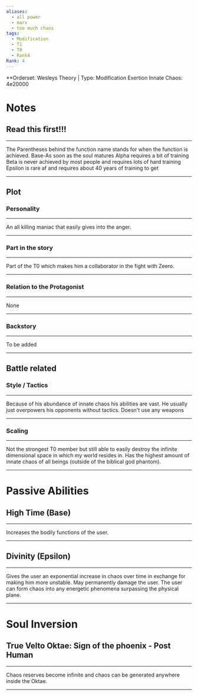 ```yaml
---
aliases:
  - all power
  - marx
  - too much chaos
tags:
  - Modification
  - T1
  - T0
  - Rank4
Rank: 4
---
```

**Orderset: Wesleys Theory  | Type: Modification Exertion
Innate Chaos:  4e20000

# Notes
## Read this first!!!
___
The Parentheses behind the function name stands for when the function is achieved.
Base-As soon as the soul matures
Alpha requires a bit of training 
Beta is never achieved by most people and requires lots of hard training
Epsilon is rare af and requires about 40 years of training to get
___
### 
## Plot
### Personality
___
An all killing maniac that easily gives into the anger.
___
### Part in the story
___
Part of the T0 which makes him a collaborator in the fight with Zeero.
___
### Relation to the Protagonist
___
None
___
### Backstory
___
To be added
___

## Battle related

### Style / Tactics
___
Because of his abundance of innate chaos his abilities are vast. He usually just overpowers his opponents without tactics. Doesn't use any weapons
___
### Scaling 
___
Not the strongest T0 member but still able to easily destroy the infinite dimensional space in which my world resides in. Has the highest amount of innate chaos of all beings (outside of the biblical god phantom).
___


# Passive Abilities

## High Time (Base)
___
Increases the bodily functions of the user.
___
## Divinity (Epsilon)
___
Gives the user an exponential increase in chaos over time in exchange for making him more unstable. May permanently damage the user. The user can form chaos into any energetic phenomena surpassing the physical plane.
___

# Soul Inversion
## True Velto Oktae: Sign of the phoenix - Post Human
___
Chaos reserves become infinite and chaos can be generated anywhere inside the Oktae.
___
